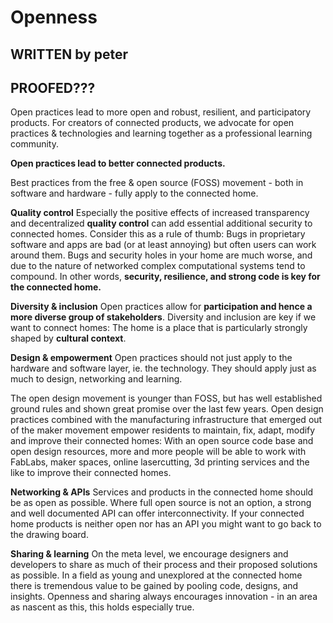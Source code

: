 # Openness

## WRITTEN by peter
## PROOFED???

Open practices lead to more open and robust, resilient, and participatory products. For creators of connected products, we advocate for open practices & technologies and learning together as a professional learning community.

**Open practices lead to better connected products.**

Best practices from the free & open source (FOSS) movement - both in software and hardware - fully apply to the connected home. 

**Quality control**
Especially the positive effects of increased transparency and decentralized **quality control** can add essential additional security to connected homes. Consider this as a rule of thumb: Bugs in proprietary software and apps are bad (or at least annoying) but often users can work around them. Bugs and security holes in your home are much worse, and due to the nature of networked complex computational systems tend to compound. In other words, **security, resilience, and strong code is key for the connected home.**

**Diversity & inclusion**
Open practices allow for **participation and hence a more diverse group of stakeholders**. Diversity and inclusion are key if we want to connect homes: The home is a place that is particularly strongly shaped by **cultural context**.

**Design & empowerment**
Open practices should not just apply to the hardware and software layer, ie. the technology. They should apply just as much to design, networking and learning.

The open design movement is younger than FOSS, but has well established ground rules and shown great promise over the last few years. Open design practices combined with the manufacturing infrastructure that emerged out of the maker movement  empower residents to maintain, fix, adapt, modify and improve their connected homes: With an open source code base and open design resources, more and more people will be able to work with FabLabs, maker spaces, online lasercutting, 3d printing services and the like to improve their connected homes.

**Networking & APIs**
Services and products in the connected home should be as open as possible. Where full open source is not an option, a strong and well documented API can offer interconnectivity. If your connected home products is neither open nor has an API you might want to go back to the drawing board.

**Sharing & learning**
On the meta level, we encourage designers and developers to share as much of their process and their proposed solutions as possible. In a field as young and unexplored at the connected home there is tremendous value to be gained by pooling code, designs, and insights. Openness and sharing always encourages innovation - in an area as nascent as this, this holds especially true.
